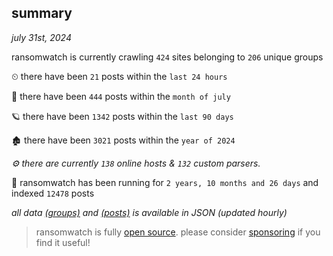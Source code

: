 
## summary
_july 31st, 2024_

ransomwatch is currently crawling `424` sites belonging to `206` unique groups

⏲ there have been `21` posts within the `last 24 hours`

🦈 there have been `444` posts within the `month of july`

🪐 there have been `1342` posts within the `last 90 days`

🏚 there have been `3021` posts within the `year of 2024`

_⚙️ there are currently `138` online hosts & `132` custom parsers._

🦕 ransomwatch has been running for `2 years, 10 months and 26 days` and indexed `12478` posts

_all data  [(groups)](http://ransomwhat.telemetry.ltd/groups) and [(posts)](http://ransomwhat.telemetry.ltd/posts) is available in JSON (updated hourly)_

> ransomwatch is fully [open source](https://github.com/joshhighet/ransomwatch#ransomwatch--). please consider [sponsoring](https://github.com/sponsors/joshhighet) if you find it useful!
